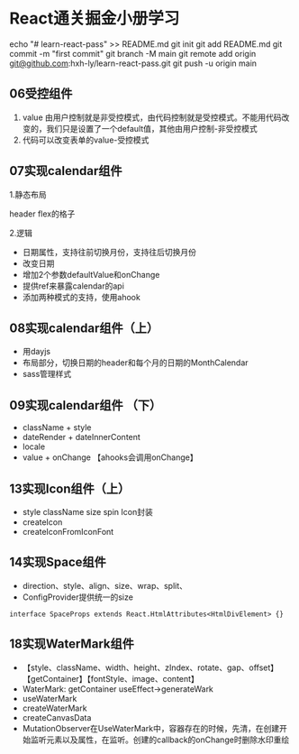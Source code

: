 # React通关掘金小册学习
echo "# learn-react-pass" >> README.md
git init
git add README.md
git commit -m "first commit"
git branch -M main
git remote add origin git@github.com:hxh-ly/learn-react-pass.git
git push -u origin main
## 06受控组件
1. value 由用户控制就是非受控模式，由代码控制就是受控模式。不能用代码改变的，我们只是设置了一个default值，其他由用户控制-非受控模式
2. 代码可以改变表单的value-受控模式



## 07实现calendar组件
1.静态布局

header
flex的格子


2.逻辑
- 日期属性，支持往前切换月份，支持往后切换月份
- 改变日期
- 增加2个参数defaultValue和onChange
- 提供ref来暴露calendar的api
- 添加两种模式的支持，使用ahook

## 08实现calendar组件（上）
- 用dayjs
- 布局部分，切换日期的header和每个月的日期的MonthCalendar
- sass管理样式

## 09实现calendar组件 （下）
- className + style
- dateRender + dateInnerContent
- locale
- value + onChange 【ahooks会调用onChange】

## 13实现Icon组件（上）
- style className size spin  Icon封装
- createIcon
- createIconFromIconFont 

## 14实现Space组件
- direction、style、align、size、wrap、split、
- ConfigProvider提供统一的size
```tsx
interface SpaceProps extends React.HtmlAttributes<HtmlDivElement> {}
```

## 18实现WaterMark组件
- 【style、className、width、height、zIndex、rotate、gap、offset】【getContainer】【fontStyle、image、content】
- WaterMark: getContainer   useEffect->generateWark
- useWaterMark
- createWaterMark
- createCanvasData
- MutationObserver在UseWaterMark中，容器存在的时候，先清，在创建开始监听元素以及属性，在监听。创建的callback的onChange时删除水印重绘